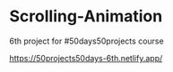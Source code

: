 # Scrolling-Animation

6th project for #50days50projects course

https://50projects50days-6th.netlify.app/
